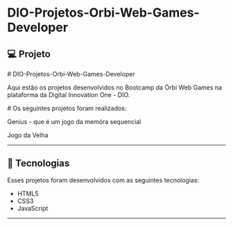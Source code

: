 # DIO-Projetos-Orbi-Web-Games-Developer
## 💻 Projeto
<p># DIO-Projetos-Orbi-Web-Games-Developer </p>
<p>Aqui estão os projetos desenvolvidos no Bootcamp da Órbi Web Games na plataforma da Digital Innovation One - DIO. </p>

<p># Os seguintes projetos foram realizados:</p>
<p>Genius - que é um jogo da memóra sequencial</p>
<p>Jogo da Velha</p>
<hr/>


## 🚀 Tecnologias
Esses projetos foram desenvolvidos com as seguintes tecnologias:

- HTML5
- CSS3
- JavaScript

<hr/>

